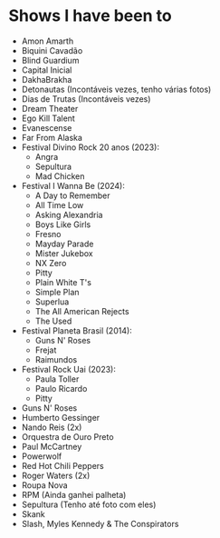 # Shows I have been to

- Amon Amarth
- Biquini Cavadão
- Blind Guardium
- Capital Inicial
- DakhaBrakha
- Detonautas (Incontáveis vezes, tenho várias fotos)
- Dias de Trutas (Incontáveis vezes)
- Dream Theater
- Ego Kill Talent
- Evanescense
- Far From Alaska
- Festival Divino Rock 20 anos (2023):
  - Angra
  - Sepultura
  - Mad Chicken
- Festival I Wanna Be (2024):
  - A Day to Remember
  - All Time Low
  - Asking Alexandria
  - Boys Like Girls
  - Fresno
  - Mayday Parade
  - Mister Jukebox
  - NX Zero
  - Pitty
  - Plain White T's
  - Simple Plan
  - Superlua
  - The All American Rejects
  - The Used
- Festival Planeta Brasil (2014):
  - Guns N' Roses
  - Frejat
  - Raimundos
- Festival Rock Uai (2023):
  - Paula Toller
  - Paulo Ricardo
  - Pitty
- Guns N' Roses
- Humberto Gessinger
- Nando Reis (2x)
- Orquestra de Ouro Preto
- Paul McCartney
- Powerwolf
- Red Hot Chili Peppers
- Roger Waters (2x)
- Roupa Nova
- RPM (Ainda ganhei palheta)
- Sepultura (Tenho até foto com eles)
- Skank
- Slash, Myles Kennedy & The Conspirators
